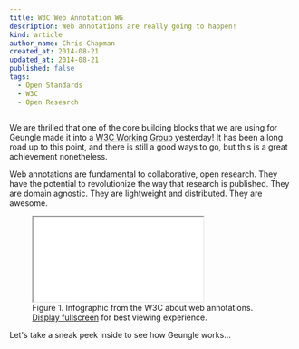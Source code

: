 ```yaml
---
title: W3C Web Annotation WG
description: Web annotations are really going to happen!
kind: article
author_name: Chris Chapman
created_at: 2014-08-21
updated_at: 2014-08-21
published: false
tags:
  - Open Standards
  - W3C
  - Open Research
---
```


We are thrilled that one of the core building blocks that we are using for
Geungle made it into a [W3C Working Group](http://www.w3.org/annotation/)
yesterday! It has been a long road up to this point, and there is still a good
ways to go, but this is a great achievement nonetheless. 

Web annotations are fundamental to collaborative, open research. They have the
potential to revolutionize the way that research is published. They are domain
agnostic. They are lightweight and distributed. They are awesome.

<!--MORE-->

<figure id="annotation_architecture" class="section">
  <div class="embed-container wideScreen"> 
    <iframe src="annotation-architecture.svg" class="simple static"></iframe>
  </div>
  <figcaption class="small">
    <span class="bold">Figure 1.</span>
    Infographic from the W3C about web annotations. 
    <a href="annotation-architecture.svg">Display fullscreen</a> for best viewing
    experience.
  </figcaption>
</figure>

Let's take a sneak peek inside to see how Geungle works...
